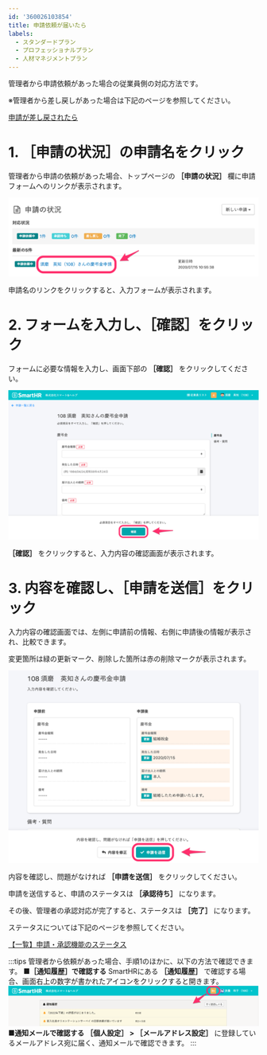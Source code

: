 ```yaml
---
id: '360026103854'
title: 申請依頼が届いたら
labels:
  - スタンダードプラン
  - プロフェッショナルプラン
  - 人材マネジメントプラン
---
```

管理者から申請依頼があった場合の従業員側の対応方法です。

※管理者から差し戻しがあった場合は下記のページを参照してください。

[申請が差し戻されたら](https://knowledge.smarthr.jp/hc/ja/articles/360026262373)

# 1\. ［申請の状況］の申請名をクリック

管理者から申請の依頼があった場合、トップページの  **［申請の状況］** 欄に申請フォームへのリンクが表示されます。

![](./__________________SmartHR____________.png)

申請名のリンクをクリックすると、入力フォームが表示されます。

# 2\. フォームを入力し、［確認］をクリック

フォームに必要な情報を入力し、画面下部の  **［確認］** をクリックしてください。

![](./mceclip0.png)

 **［確認］** をクリックすると、入力内容の確認画面が表示されます。

# 3\. 内容を確認し、［申請を送信］をクリック

入力内容の確認画面では、左側に申請前の情報、右側に申請後の情報が表示され、比較できます。

変更箇所は緑の更新マーク、削除した箇所は赤の削除マークが表示されます。

![](./108_________________SmartHR____________.png)

内容を確認し、問題がなければ  **［申請を送信］**  をクリックしてください。

申請を送信すると、申請のステータスは  **［承認待ち］**  になります。

その後、管理者の承認対応が完了すると、ステータスは  **［完了］**  になります。

ステータスについては下記のページを参照してください。

[【一覧】申請・承認機能のステータス](https://knowledge.smarthr.jp/hc/ja/articles/360026262433)

:::tips
管理者から依頼があった場合、手順1のほかに、以下の方法で確認できます。
**■［通知履歴］で確認する**
SmartHRにある **［通知履歴］**  で確認する場合、画面右上の数字が書かれたアイコンをクリックすると開きます。
![_____SmartHR.png](./_____SmartHR.png)
**■通知メールで確認する**
 **［個人設定］ > ［メールアドレス設定］**  に登録しているメールアドレス宛に届く、通知メールで確認できます。
:::
